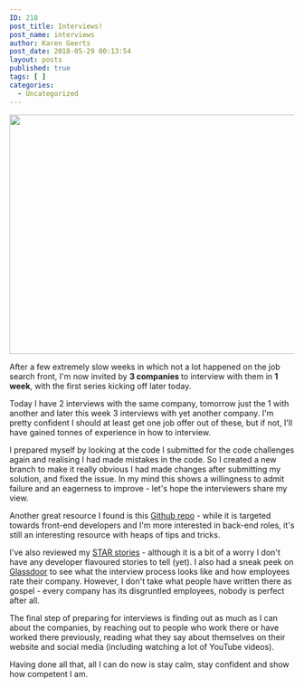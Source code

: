 ```yaml
---
ID: 218
post_title: Interviews!
post_name: interviews
author: Karen Geerts
post_date: 2018-05-29 00:13:54
layout: posts
published: true
tags: [ ]
categories:
  - Uncategorized
---
```

<img class="alignnone size-medium" src="https://images.pexels.com/photos/327540/pexels-photo-327540.jpeg" width="637" height="423" />

After a few extremely slow weeks in which not a lot happened on the job search front, I'm now invited by <strong>3 companies </strong>to interview with them in <strong>1 week</strong>, with the first series kicking off later today.
<!--more-->

Today I have 2 interviews with the same company, tomorrow just the 1 with another and later this week 3 interviews with yet another company. I'm pretty confident I should at least get one job offer out of these, but if not, I'll have gained tonnes of experience in how to interview.

I prepared myself by looking at the code I submitted for the code challenges again and realising I had made mistakes in the code. So I created a new branch to make it really obvious I had made changes after submitting my solution, and fixed the issue. In my mind this shows a willingness to admit failure and an eagerness to improve - let's hope the interviewers share my view.

Another great resource I found is this <a href="https://github.com/yangshun/front-end-interview-handbook">Github repo</a> - while it is targeted towards front-end developers and I'm more interested in back-end roles, it's still an interesting resource with heaps of tips and tricks.

I've also reviewed my <a href="https://theinterviewguys.com/star-method/">STAR stories</a> - although it is a bit of a worry I don't have any developer flavoured stories to tell (yet). I also had a sneak peek on <a href="https://www.glassdoor.com.au/index.htm">Glassdoor</a> to see what the interview process looks like and how employees rate their company. However, I don't take what people have written there as gospel - every company has its disgruntled employees, nobody is perfect after all.

The final step of preparing for interviews is finding out as much as I can about the companies, by reaching out to people who work there or have worked there previously, reading what they say about themselves on their website and social media (including watching a lot of YouTube videos).

Having done all that, all I can do now is stay calm, stay confident and show how competent I am.

&nbsp;

&nbsp;